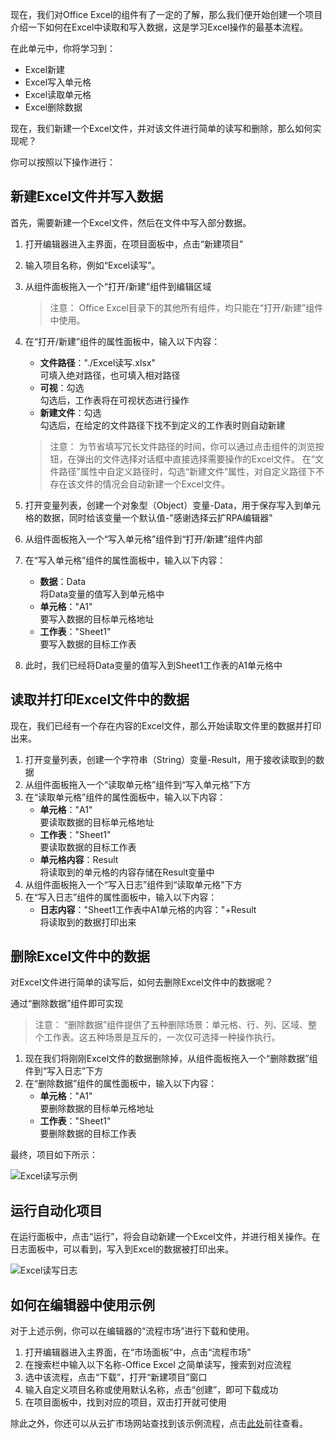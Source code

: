 现在，我们对Office Excel的组件有了一定的了解，那么我们便开始创建一个项目介绍一下如何在Excel中读取和写入数据，这是学习Excel操作的最基本流程。

在此单元中，你将学习到：

- Excel新建
- Excel写入单元格
- Excel读取单元格
- Excel删除数据

现在，我们新建一个Excel文件，并对该文件进行简单的读写和删除，那么如何实现呢？

你可以按照以下操作进行：

## 新建Excel文件并写入数据

首先，需要新建一个Excel文件，然后在文件中写入部分数据。

1. 打开编辑器进入主界面，在项目面板中，点击“新建项目”
2. 输入项目名称，例如“Excel读写”。
3. 从组件面板拖入一个“打开/新建”组件到编辑区域

    > 注意：
    > Office Excel目录下的其他所有组件，均只能在“打开/新建”组件中使用。

4. 在“打开/新建”组件的属性面板中，输入以下内容：
    - **文件路径**："./Excel读写.xlsx"</br>可填入绝对路径，也可填入相对路径
    - **可视**：勾选</br>勾选后，工作表将在可视状态进行操作
    - **新建文件**：勾选</br>勾选后，在给定的文件路径下找不到定义的工作表时则自动新建

    > 注意：
    > 为节省填写冗长文件路径的时间，你可以通过点击组件的浏览按钮，在弹出的文件选择对话框中直接选择需要操作的Excel文件。
    > 在“文件路径”属性中自定义路径时，勾选“新建文件”属性，对自定义路径下不存在该文件的情况会自动新建一个Excel文件。

5. 打开变量列表，创建一个对象型（Object）变量-Data，用于保存写入到单元格的数据，同时给该变量一个默认值-"感谢选择云扩RPA编辑器"
6. 从组件面板拖入一个“写入单元格”组件到“打开/新建”组件内部
7. 在“写入单元格”组件的属性面板中，输入以下内容：
    - **数据**：Data</br>将Data变量的值写入到单元格中
    - **单元格**："A1"</br>要写入数据的目标单元格地址
    - **工作表**："Sheet1"</br>要写入数据的目标工作表
8. 此时，我们已经将Data变量的值写入到Sheet1工作表的A1单元格中

## 读取并打印Excel文件中的数据

现在，我们已经有一个存在内容的Excel文件，那么开始读取文件里的数据并打印出来。

1. 打开变量列表，创建一个字符串（String）变量-Result，用于接收读取到的数据
2. 从组件面板拖入一个“读取单元格”组件到“写入单元格”下方
3. 在“读取单元格”组件的属性面板中，输入以下内容：
    - **单元格**："A1"</br>要读取数据的目标单元格地址
    - **工作表**："Sheet1"</br>要读取数据的目标工作表
    - **单元格内容**：Result</br>将读取到的单元格的内容存储在Result变量中
4. 从组件面板拖入一个“写入日志”组件到“读取单元格”下方
5. 在“写入日志”组件的属性面板中，输入以下内容：
    - **日志内容**："Sheet1工作表中A1单元格的内容："+Result</br>将读取到的数据打印出来

## 删除Excel文件中的数据

对Excel文件进行简单的读写后，如何去删除Excel文件中的数据呢？

通过“删除数据”组件即可实现

> 注意：
> “删除数据”组件提供了五种删除场景：单元格、行、列、区域、整个工作表。这五种场景是互斥的，一次仅可选择一种操作执行。

1. 现在我们将刚刚Excel文件的数据删除掉，从组件面板拖入一个“删除数据”组件到“写入日志”下方
2. 在“删除数据”组件的属性面板中，输入以下内容：
    - **单元格**："A1"</br>要删除数据的目标单元格地址
    - **工作表**："Sheet1"</br>要删除数据的目标工作表

最终，项目如下所示：

![Excel读写示例](https://docimages.blob.core.chinacloudapi.cn/images/EncooLearn/OfficeExcel/Excel-readingAndWriting.PNG)

## 运行自动化项目

在运行面板中，点击“运行”，将会自动新建一个Excel文件，并进行相关操作。在日志面板中，可以看到，写入到Excel的数据被打印出来。

![Excel读写日志](https://docimages.blob.core.chinacloudapi.cn/images/EncooLearn/OfficeExcel/log-read.PNG)

## 如何在编辑器中使用示例

对于上述示例，你可以在编辑器的“流程市场”进行下载和使用。

1. 打开编辑器进入主界面，在“市场面板”中，点击“流程市场”
2. 在搜索栏中输入以下名称-Office Excel 之简单读写，搜索到对应流程
3. 选中该流程，点击“下载”，打开“新建项目”窗口
4. 输入自定义项目名称或使用默认名称，点击“创建”，即可下载成功
5. 在项目面板中，找到对应的项目，双击打开就可使用

除此之外，你还可以从云扩市场网站查找到该示例流程，点击[此处](https://marketplace.encoo.com/#/workflow/detail?packageId=Excel%E8%AF%BB%E5%86%99)前往查看。
